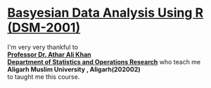 # [**Basyesian Data Analysis Using R (DSM-2001)**](https://github.com/MohammadWasiq0786/Basyesian-Data-Analysis-Using-R)
I'm very very thankful to
<br>[**Professor Dr. Athar Ali Khan**](https://www.amu.ac.in/faculty/statistics-and-operations-research/athar-ali-khan) 
<br>[**Department of Statistics and Operations Research**](https://www.amu.ac.in/department/statistics-and-operations-research) who teach me <br>**Aligarh Muslim University , Aligarh(202002)**
<br>to taught me this course.
